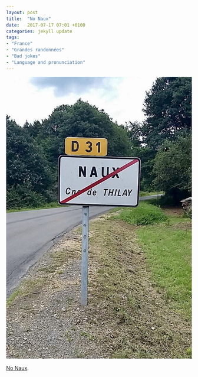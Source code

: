 ```yaml
---
layout: post
title:  "No Naux"
date:   2017-07-17 07:01 +0100
categories: jekyll update
tags:
- "France"
- "Grandes randonnées"
- "Bad jokes"
- "Language and pronunciation"
---
```


![Road sign with Naux crossed out](https://github.com/tombye/trexit/raw/gh-pages/assets/images/no-naux.jpg)

[No Naux](https://m.youtube.com/watch?v=RkEXGgdqMz8&t=56s).
